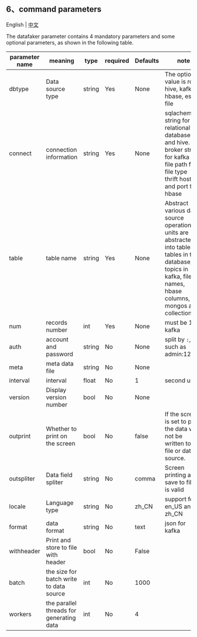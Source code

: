 ## 6、command parameters
English | [中文](doc/zh_CN/命令参数.md)


The datafaker parameter contains 4 mandatory parameters and some optional parameters, as shown in the following table.

| parameter name | meaning |  type | required | Defaults | note |
| ------ | ------ | ------ | ----- | ------| ---- |
| dbtype| Data source type | string | Yes | None | The optional value is rdb, hive, kafka, hbase, es, file |
| connect | connection information | string| Yes | None | sqlachemy string for relational database and hive. <br>broker string for kafka<br>file path for file type<br>thrift host and port for hbase|
| table| table name | string | Yes |  None | Abstract various data source operation units are abstracted into tables, tables in the database, topics in kafka, file names, hbase columns, mongos as collections|
| num | records number | int | Yes | None | must be 1 for kafka |
| auth | account and password | string | No | None | split by `:`, such as admin:12334 |
| meta | meta data file | string | No | None |  |
| interval | interval | float | No | 1 | second unit |
| version | Display version number | bool | No |  None |  |
| outprint | Whether to print on the screen | bool | No |  false | If the screen is set to print, the data will not be written to a file or data source. |
| outspliter | Data field spliter | string | No | comma | Screen printing and save to files is valid |
| locale | Language type | string | No | zh_CN | support for en_US and zh_CN|
| format | data format | string | No |  text |  json for kafka|
| withheader | Print and store to file with header | bool | No | False| |
| batch | the size for batch write to data source | int | No | 1000 |  |
| workers | the parallel threads for generating data | int | No | 4 |  |